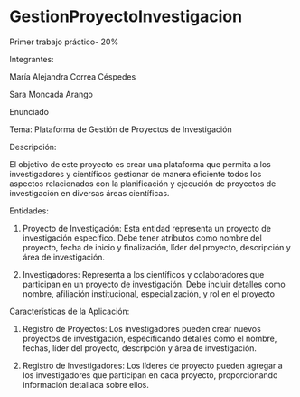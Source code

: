 # GestionProyectoInvestigacion
Primer trabajo práctico- 20% 

Integrantes:

María Alejandra Correa Céspedes

Sara Moncada Arango


Enunciado

Tema: Plataforma de Gestión de Proyectos de Investigación

Descripción:

El objetivo de este proyecto es crear una plataforma que permita a los investigadores y 
científicos gestionar de manera eficiente todos los aspectos relacionados con la planificación y 
ejecución de proyectos de investigación en diversas áreas científicas.

Entidades:

1. Proyecto de Investigación: Esta entidad representa un proyecto de investigación 
específico. Debe tener atributos como nombre del proyecto, fecha de inicio y 
finalización, líder del proyecto, descripción y área de investigación.

3. Investigadores: Representa a los científicos y colaboradores que participan en un 
proyecto de investigación. Debe incluir detalles como nombre, afiliación institucional, 
especialización, y rol en el proyecto

Características de la Aplicación:

1. Registro de Proyectos: Los investigadores pueden crear nuevos proyectos de 
investigación, especificando detalles como el nombre, fechas, líder del proyecto, 
descripción y área de investigación.

2. Registro de Investigadores: Los líderes de proyecto pueden agregar a los investigadores 
que participan en cada proyecto, proporcionando información detallada sobre ellos.
